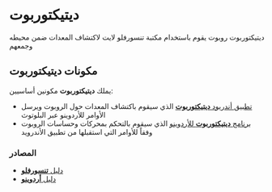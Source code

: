 # ديتيكتوربوت

ديتيكتوربوت روبوت يقوم باستخدام مكتبة تنسورفلو لايت لاكتشاف المعدات ضمن محيطه وجمعهم

## مكونات ديتيكتوربوت
يملك **ديتيكتوربوت** مكونين أساسيين:
- [تطبيق أندريود **ديتيكتوربوت**](https://github.com/MustafaSmesem/DetectorBOT/tree/master/android) الذي سيقوم باكتشاف المعدات حول الروبوت ويرسل الأوامر للأردوينو عبر البلوتوث
- [برنامج **ديتيكتوربوت** للأردوينو](https://github.com/MustafaSmesem/DetectorBOT/tree/master/arduino) الذي سيقوم بالتحكم بمحركات وحساسات الروبوت وفقاً للأوامر التي استقبلها من تطبيق الأندرويد


### المصادر
- [دليل **تنسورفلو**](https://www.tensorflow.org/lite/guide)
- [دليل **أردوينو**](https://www.arduino.cc/en/Guide/HomePage)
